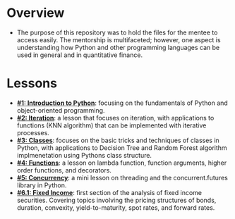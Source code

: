 # Overview
- The purpose of this repository was to hold the files for the mentee to access easily. The mentorship is multifaceted; however, one aspect is understanding how Python and other programming languages can be used in general and in quantitative finance.

# Lessons
- [**#1: Introduction to Python**](https://github.com/henrycosentino/quant_mentorship/blob/main/Lessons/1_introduction.ipynb): focusing on the fundamentals of Python and object-oriented programming.
- [**#2: Iteration**](https://github.com/henrycosentino/quant_mentorship/blob/main/Lessons/2_iteration.ipynb): a lesson that focuses on iteration, with applications to functions (KNN algorithm) that can be implemented with iterative processes.
- [**#3: Classes**](https://github.com/henrycosentino/quant_mentorship/blob/main/Lessons/3_classes.ipynb): focuses on the basic tricks and techniques of classes in Python, with applications to Decision Tree and Random Forest algorithm implmenetation using Pythons class structure.
- [**#4: Functions**](https://github.com/henrycosentino/quant_mentorship/blob/main/Lessons/4_functions.ipynb): a lesson on lambda function, function arguments, higher order functions, and decorators.
- [**#5: Concurrency**](https://github.com/henrycosentino/quant_mentorship/blob/main/Lessons/5_concurrency.ipynb): a mini lesson on threading and the concurrent.futures library in Python.
- [**#6.1: Fixed Income**](https://github.com/henrycosentino/quant_mentorship/blob/main/Lessons/6.1_fixed_income.ipynb): first section of the analysis of fixed income securities. Covering topics involving the pricing structures of bonds, duration, convexity, yield-to-maturity, spot rates, and forward rates.